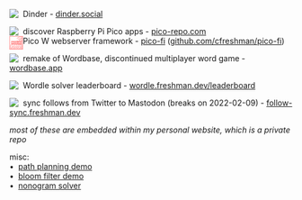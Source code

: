 Dinder -
[<img align="left" src="https://freshman.dev/raw/dinder/icon.png" width="24">dinder.social](https://dinder.social) 

discover Raspberry Pi Pico apps -
[<img align="left" src="https://freshman.dev/raw/pico-repo/icon.png" width="24">pico-repo.com](https://pico-repo.com)  
Pico W webserver framework - [<img align="left" src="https://raw.githubusercontent.com/cfreshman/pico-fi/master/src/public/icon.png" width="24">pico-fi](https://pico-repo.com/fi) ([github.com/cfreshman/pico-fi](https://github.com/cfreshman/pico-fi))  

remake of Wordbase, discontinued multiplayer word game -
[<img align="left" src="https://wordbase.app/raw/wordbase/favicon.png" width="24">wordbase.app](https://wordbase.app)  

Wordle solver leaderboard -
[<img align="left" src="https://freshman.dev/icon.png" width="24">wordle.freshman.dev/leaderboard](https://wordle.freshman.dev/leaderboard)  

sync follows from Twitter to Mastodon (breaks on 2022-02-09) -
[<img align="left" src="https://freshman.dev/raw/follow-sync/icon.png" width="24">follow-sync.freshman.dev](https://follow-sync.freshman.dev)   

_most of these are embedded within my personal website, which is a private repo_  

misc:  
•&nbsp; [path planning demo](https://paths.freshman.dev)  
•&nbsp; [bloom filter demo](https://bloom.freshman.dev)  
•&nbsp; [nonogram solver](https://nonogram.freshman.dev)  

<!--
Hi there 👋

**cfreshman/cfreshman** is a ✨ _special_ ✨ repository because its `README.md` (this file) appears on your GitHub profile.

Here are some ideas to get you started:

- 🔭 I’m currently working on ...
- 🌱 I’m currently learning ...
- 👯 I’m looking to collaborate on ...
- 🤔 I’m looking for help with ...
- 💬 Ask me about ...
- 📫 How to reach me: ...
- 😄 Pronouns: ...
- ⚡ Fun fact: ...
-->
